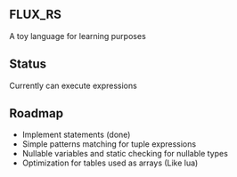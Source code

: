 ## FLUX_RS
A toy language for learning purposes

## Status
Currently can execute expressions

## Roadmap
* Implement statements (done)
* Simple patterns matching for tuple expressions
* Nullable variables and static checking for nullable types
* Optimization for tables used as arrays (Like lua)